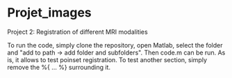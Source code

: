 # Projet_images
Project 2: Registration of different MRI modalities

To run the code, simply clone the repository, open Matlab, select the folder and "add to path -> add folder and subfolders".
Then code.m can be run. As is, it allows to test poinset registration. To test another section, simply remove the %{ ... %} surrounding it.
